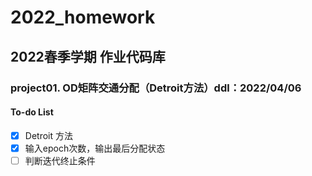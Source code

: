 # 2022_homework

## 2022春季学期 作业代码库

### project01. OD矩阵交通分配（Detroit方法）ddl：2022/04/06

#### To-do List
- [x] Detroit 方法
- [x] 输入epoch次数，输出最后分配状态
- [ ] 判断迭代终止条件
